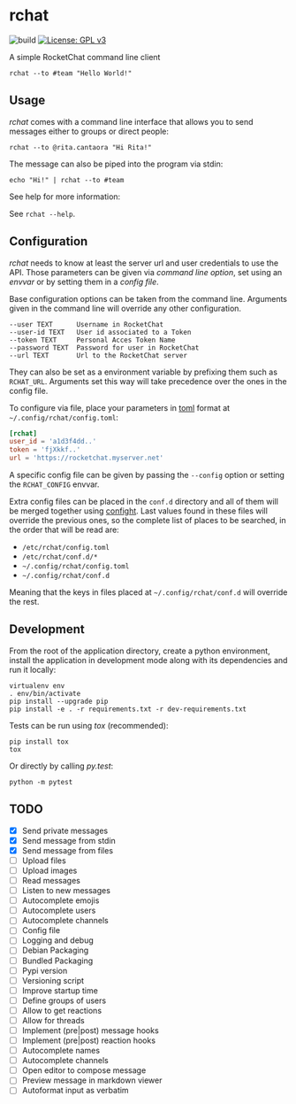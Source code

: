 # rchat
![build](https://github.com/jvrsantacruz/rchat/workflows/build/badge.svg)
[![License: GPL v3](https://img.shields.io/badge/License-GPLv3-blue.svg)](https://www.gnu.org/licenses/gpl-3.0)

A simple RocketChat command line client

    rchat --to #team "Hello World!"

## Usage

_rchat_ comes with a command line interface that allows you to send messages
either to groups or direct people:

    rchat --to @rita.cantaora "Hi Rita!"

The message can also be piped into the program via stdin:

    echo "Hi!" | rchat --to #team

See help for more information:

See `rchat --help`.

## Configuration

_rchat_ needs to know at least the server url and user credentials to use the
API. Those parameters can be given via _command line option_, set using an
_envvar_ or by setting them in a _config file_.

Base configuration options can be taken from the command line.
Arguments given in the command line will override any other configuration.

    --user TEXT      Username in RocketChat
    --user-id TEXT   User id associated to a Token
    --token TEXT     Personal Acces Token Name
    --password TEXT  Password for user in RocketChat
    --url TEXT       Url to the RocketChat server

They can also be set as a environment variable by prefixing them such as
`RCHAT_URL`. Arguments set this way will take precedence over the ones in the
config file.

To configure via file, place your parameters in [toml][] format at
`~/.config/rchat/config.toml`:

```toml
[rchat]
user_id = 'a1d3f4dd..'
token = 'fjXkkf..'
url = 'https://rocketchat.myserver.net'
```

A specific config file can be given by passing the `--config` option or setting
the `RCHAT_CONFIG` envvar.

Extra config files can be placed in the `conf.d` directory and all of them will
be merged together using [confight](https://github.com/avature/confight). Last
values found in these files will override the previous ones, so the complete
list of places to be searched, in the order that will be read are:

- `/etc/rchat/config.toml`
- `/etc/rchat/conf.d/*`
- `~/.config/rchat/config.toml`
- `~/.config/rchat/conf.d`

Meaning that the keys in files placed at `~/.config/rchat/conf.d` will override
the rest.

[toml]: https://github.com/toml-lang/toml

## Development

From the root of the application directory, create a python environment,
install the application in development mode along with its dependencies and
run it locally:

    virtualenv env
    . env/bin/activate
    pip install --upgrade pip
    pip install -e . -r requirements.txt -r dev-requirements.txt

Tests can be run using *tox* (recommended):

    pip install tox
    tox

Or directly by calling *py.test*:

    python -m pytest

## TODO

- [X] Send private messages
- [X] Send message from stdin
- [X] Send message from files
- [ ] Upload files
- [ ] Upload images
- [ ] Read messages
- [ ] Listen to new messages
- [ ] Autocomplete emojis
- [ ] Autocomplete users
- [ ] Autocomplete channels
- [ ] Config file
- [ ] Logging and debug
- [ ] Debian Packaging
- [ ] Bundled Packaging
- [ ] Pypi version
- [ ] Versioning script
- [ ] Improve startup time
- [ ] Define groups of users
- [ ] Allow to get reactions
- [ ] Allow for threads
- [ ] Implement (pre|post) message hooks
- [ ] Implement (pre|post) reaction hooks
- [ ] Autocomplete names
- [ ] Autocomplete channels
- [ ] Open editor to compose message
- [ ] Preview message in markdown viewer
- [ ] Autoformat input as verbatim
